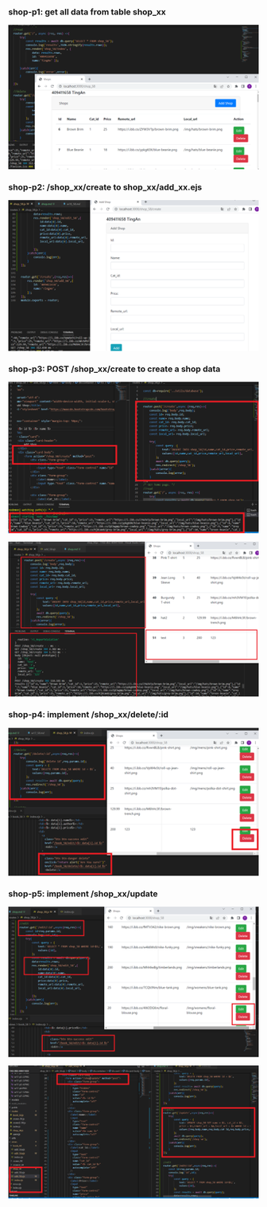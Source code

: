 ### shop-p1: get all data from table shop_xx

![](shop-p1.png)

### shop-p2: /shop_xx/create to shop_xx/add_xx.ejs

![](shop-p2.png)

### shop-p3: POST /shop_xx/create to create a shop data

![](shop-p3-1.png)

![](shop-p3-2.png)

### shop-p4: implement /shop_xx/delete/:id

![](shop-p4.png)

### shop-p5: implement /shop_xx/update

![](shop-p5-1.png)

![](shop-p5-2.png)
